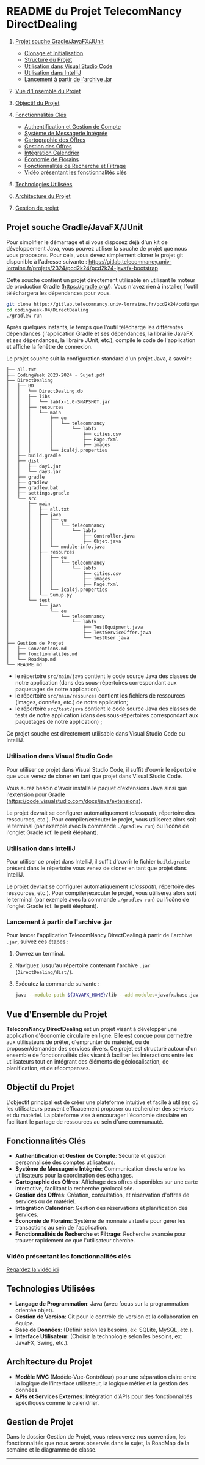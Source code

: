 # README du Projet TelecomNancy DirectDealing

1. [Projet souche Gradle/JavaFX/JUnit](#projet-souche-gradlejavafxjunit)
   - [Clonage et Initialisation](#clonage-et-initialisation)
   - [Structure du Projet](#structure-du-projet)
   - [Utilisation dans Visual Studio Code](#utilisation-dans-visual-studio-code)
   - [Utilisation dans IntelliJ](#utilisation-dans-intellij)
   - [Lancement à partir de l'archive .jar](#lancement-à-partir-de-larchive-jar)
2. [Vue d'Ensemble du Projet](#vue-densemble-du-projet)
3. [Objectif du Projet](#objectif-du-projet)
4. [Fonctionnalités Clés](#fonctionnalités-clés)
   - [Authentification et Gestion de Compte](#authentification-et-gestion-de-compte)
   - [Système de Messagerie Intégrée](#système-de-messagerie-intégrée)
   - [Cartographie des Offres](#cartographie-des-offres)
   - [Gestion des Offres](#gestion-des-offres)
   - [Intégration Calendrier](#intégration-calendrier)
   - [Économie de Florains](#économie-de-florains)
   - [Fonctionnalités de Recherche et Filtrage](#fonctionnalités-de-recherche-et-filtrage)
   -  [Vidéo présentant les fonctionnalités clés](#vidéo-présentant-les-fonctionnalités-clés)

5. [Technologies Utilisées](#technologies-utilisées)
6. [Architecture du Projet](#architecture-du-projet)
7. [Gestion de projet](#gestion-de-projet)


## Projet souche Gradle/JavaFX/JUnit

Pour simplifier le démarrage et si vous disposez déjà d'un kit de développement Java, vous pouvez utiliser la souche de projet que nous vous proposons. Pour cela, vous devez simplement cloner le projet git disponible à l'adresse suivante : https://gitlab.telecomnancy.univ-lorraine.fr/projets/2324/pcd2k24/pcd2k24-javafx-bootstrap

Cette souche contient un projet directement utilisable en utilisant le moteur de production Gradle (https://gradle.org/). Vous n'avez rien à installer, l'outil téléchargera les dépendances pour vous.

```bash
git clone https://gitlab.telecomnancy.univ-lorraine.fr/pcd2k24/codingweek-04.git
cd codingweek-04/DirectDealing
./gradlew run
```

Après quelques instants, le temps que l'outil télécharge les différentes dépendances (l'application Gradle et ses dépendances, la librairie JavaFX et ses dépendances, la libraire JUnit, etc.), compile le code de l'application et affiche la fenêtre de connexion.

Le projet souche suit la configuration standard d'un projet Java, à savoir :

```
├── all.txt
├── CodingWeek 2023-2024 - Sujet.pdf
├── DirectDealing
│   ├── BD
│   │   └── DirectDealing.db
│   │   ├── libs
│   │   │   └── labfx-1.0-SNAPSHOT.jar
│   │   ├── resources
│   │   │   └── main
│   │   │       ├── eu
│   │   │       │   └── telecomnancy
│   │   │       │       └── labfx
│   │   │       │           ├── cities.csv
│   │   │       │           ├── Page.fxml
│   │   │       │           ├── images
│   │   │       └── ical4j.properties
│   ├── build.gradle
│   ├── dist
│   │   ├── day1.jar
│   │   └── day3.jar
│   ├── gradle
│   ├── gradlew
│   ├── gradlew.bat
│   ├── settings.gradle
│   └── src
│       ├── main
│       │   ├── all.txt
│       │   ├── java
│       │   │   ├── eu
│       │   │   │   └── telecomnancy
│       │   │   │       └── labfx
│       │   │   │           ├── Controller.java
│       │   │   │           ├── Objet.java
│       │   │   └── module-info.java
│       │   ├── resources
│       │   │   ├── eu
│       │   │   │   └── telecomnancy
│       │   │   │       └── labfx
│       │   │   │           ├── cities.csv
│       │   │   │           ├── images
│       │   │   │           ├── Page.fxml
│       │   │   └── ical4j.properties
│       │   └── Sumup.py
│       └── test
│           └── java
│               └── eu
│                   └── telecomnancy
│                       └── labfx
│                           ├── TestEquipment.java
│                           ├── TestServiceOffer.java
│                           └── TestUser.java
├── Gestion de Projet
│   ├── Conventions.md
│   ├── fonctionnalités.md
│   └── RoadMap.md
└── README.md

```

- le répertoire `src/main/java` contient le code source Java des classes de notre application (dans des sous-répertoires correspondant aux paquetages de notre application).
- le répertoire `src/main/resources` contient les fichiers de ressources (images, données, etc.) de notre application;
- le répertoire `src/test/java` contient le code source Java des classes de tests de notre application (dans des sous-répertoires correspondant aux paquetages de notre application) ;

Ce projet souche est directement utilisable dans Visual Studio Code ou IntelliJ.

### Utilisation dans Visual Studio Code

Pour utiliser ce projet dans Visual Studio Code, il suffit d'ouvrir le répertoire que vous venez de cloner en tant que projet dans Visual Studio Code.

Vous aurez besoin d'avoir installé le paquet d'extensions Java ainsi que l'extension pour Gradle (https://code.visualstudio.com/docs/java/extensions).

Le projet devrait se configurer automatiquement (*classpath*, répertoire des ressources, etc.). Pour compiler/exécuter le projet, vous utiliserez alors soit le terminal (par exemple avec la commande `./gradlew run`) ou l'icône de l'onglet Gradle (cf. le petit éléphant).


### Utilisation dans IntelliJ

Pour utiliser ce projet dans IntelliJ, il suffit d'ouvrir le fichier `build.gradle` présent dans le répertoire vous venez de cloner en tant que projet dans IntelliJ.

Le projet devrait se configurer automatiquement (*classpath*, répertoire des ressources, etc.). Pour compiler/exécuter le projet, vous utiliserez alors soit le terminal (par exemple avec la commande `./gradlew run`) ou l'icône de l'onglet Gradle (cf. le petit éléphant).

### Lancement à partir de l'archive .jar

Pour lancer l'application TelecomNancy DirectDealing à partir de l'archive `.jar`, suivez ces étapes :

1. Ouvrez un terminal.
2. Naviguez jusqu'au répertoire contenant l'archive `.jar` (`DirectDealing/dist/`).
3. Exécutez la commande suivante :

   ```bash
   java --module-path ${JAVAFX_HOME}/lib --add-modules=javafx.base,javafx.controls,javafx.fxml -jar DirectDealing.jar

## Vue d'Ensemble du Projet

**TelecomNancy DirectDealing** est un projet visant à développer une application d'économie circulaire en ligne. Elle est conçue pour permettre aux utilisateurs de prêter, d'emprunter du matériel, ou de proposer/demander des services divers. Ce projet est structuré autour d'un ensemble de fonctionnalités clés visant à faciliter les interactions entre les utilisateurs tout en intégrant des éléments de géolocalisation, de planification, et de récompenses.

## Objectif du Projet

L'objectif principal est de créer une plateforme intuitive et facile à utiliser, où les utilisateurs peuvent efficacement proposer ou rechercher des services et du matériel. La plateforme vise à encourager l'économie circulaire en facilitant le partage de ressources au sein d'une communauté.

## Fonctionnalités Clés

- **Authentification et Gestion de Compte**: Sécurité et gestion personnalisée des comptes utilisateurs.
- **Système de Messagerie Intégrée**: Communication directe entre les utilisateurs pour la coordination des échanges.
- **Cartographie des Offres**: Affichage des offres disponibles sur une carte interactive, facilitant la recherche géolocalisée.
- **Gestion des Offres**: Création, consultation, et réservation d'offres de services ou de matériel.
- **Intégration Calendrier**: Gestion des réservations et planification des services.
- **Économie de Florains**: Système de monnaie virtuelle pour gérer les transactions au sein de l'application.
- **Fonctionnalités de Recherche et Filtrage**: Recherche avancée pour trouver rapidement ce que l'utilisateur cherche.

### Vidéo présentant les fonctionnalités clés

[Regardez la vidéo ici](https://youtu.be/VZfYyfOwzTY)

## Technologies Utilisées

- **Langage de Programmation**: Java (avec focus sur la programmation orientée objet).
- **Gestion de Version**: Git pour le contrôle de version et la collaboration en équipe.
- **Base de Données**: (Définir selon les besoins, ex: SQLite, MySQL, etc.).
- **Interface Utilisateur**: (Choisir la technologie selon les besoins, ex: JavaFX, Swing, etc.).

## Architecture du Projet

- **Modèle MVC** (Modèle-Vue-Contrôleur) pour une séparation claire entre la logique de l'interface utilisateur, la logique métier et la gestion des données.
- **APIs et Services Externes**: Intégration d'APIs pour des fonctionnalités spécifiques comme le calendrier.

## Gestion de Projet

Dans le dossier Gestion de Projet, vous retrouverez nos convention, les fonctionnalités que nous avons observés dans le sujet, la RoadMap de la semaine et le diagramme de classe.

---
